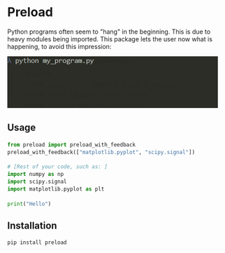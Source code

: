 # Preload

Python programs often seem to "hang" in the beginning. This is due to
heavy modules being imported. This package lets the user now what is
happening, to avoid this impression:

![A console showing the output of the program under "Usage"](https://raw.githubusercontent.com/tfiers/preload/master/example.gif)


## Usage

```python
from preload import preload_with_feedback
preload_with_feedback(["matplotlib.pyplot", "scipy.signal"])

# [Rest of your code, such as: ]
import numpy as np
import scipy.signal
import matplotlib.pyplot as plt

print("Hello")
```

## Installation

```
pip install preload
```
